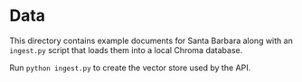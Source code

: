 # Data

This directory contains example documents for Santa Barbara along with an
`ingest.py` script that loads them into a local Chroma database.

Run `python ingest.py` to create the vector store used by the API.
